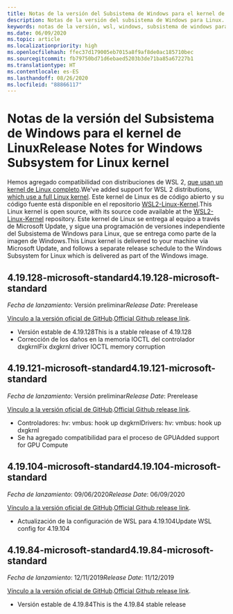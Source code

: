 ```yaml
---
title: Notas de la versión del Subsistema de Windows para el kernel de Linux
description: Notas de la versión del subsistema de Windows para Linux.  Se actualiza mensualmente.
keywords: notas de la versión, wsl, windows, subsistema de windows para linux, windowssubsystem, ubuntu, kernel
ms.date: 06/09/2020
ms.topic: article
ms.localizationpriority: high
ms.openlocfilehash: ffec37d179005eb7015a8f9af8de0ac185710bec
ms.sourcegitcommit: fb79750bd71d6ebaed5203b3de71ba85a67227b1
ms.translationtype: HT
ms.contentlocale: es-ES
ms.lasthandoff: 08/26/2020
ms.locfileid: "88866117"
---
```

# <a name="release-notes-for-windows-subsystem-for-linux-kernel"></a><span data-ttu-id="16216-105">Notas de la versión del Subsistema de Windows para el kernel de Linux</span><span class="sxs-lookup"><span data-stu-id="16216-105">Release Notes for Windows Subsystem for Linux kernel</span></span>

<span data-ttu-id="16216-106">Hemos agregado compatibilidad con distribuciones de WSL 2, [que usan un kernel de Linux completo](https://devblogs.microsoft.com/commandline/shipping-a-linux-kernel-with-windows/).</span><span class="sxs-lookup"><span data-stu-id="16216-106">We've added support for WSL 2 distributions, [which use a full Linux kernel](https://devblogs.microsoft.com/commandline/shipping-a-linux-kernel-with-windows/).</span></span> <span data-ttu-id="16216-107">Este kernel de Linux es de código abierto y su código fuente está disponible en el repositorio [WSL2-Linux-Kernel](https://github.com/microsoft/WSL2-Linux-Kernel).</span><span class="sxs-lookup"><span data-stu-id="16216-107">This Linux kernel is open source, with its source code available at the [WSL2-Linux-Kernel](https://github.com/microsoft/WSL2-Linux-Kernel) repository.</span></span> <span data-ttu-id="16216-108">Este kernel de Linux se entrega al equipo a través de Microsoft Update, y sigue una programación de versiones independiente del Subsistema de Windows para Linux, que se entrega como parte de la imagen de Windows.</span><span class="sxs-lookup"><span data-stu-id="16216-108">This Linux kernel is delivered to your machine via Microsoft Update, and follows a separate release schedule to the Windows Subsystem for Linux which is delivered as part of the Windows image.</span></span>

## <a name="419128-microsoft-standard"></a><span data-ttu-id="16216-109">4.19.128-microsoft-standard</span><span class="sxs-lookup"><span data-stu-id="16216-109">4.19.128-microsoft-standard</span></span>
<span data-ttu-id="16216-110">*Fecha de lanzamiento*: Versión preliminar</span><span class="sxs-lookup"><span data-stu-id="16216-110">*Release Date*: Prerelease</span></span>

<span data-ttu-id="16216-111">[Vínculo a la versión oficial de GitHub](https://github.com/microsoft/WSL2-Linux-Kernel/releases/tag/4.19.128-microsoft-standard).</span><span class="sxs-lookup"><span data-stu-id="16216-111">[Official Github release link](https://github.com/microsoft/WSL2-Linux-Kernel/releases/tag/4.19.128-microsoft-standard).</span></span>

* <span data-ttu-id="16216-112">Versión estable de 4.19.128</span><span class="sxs-lookup"><span data-stu-id="16216-112">This is a stable release of 4.19.128</span></span>
* <span data-ttu-id="16216-113">Corrección de los daños en la memoria IOCTL del controlador dxgkrnl</span><span class="sxs-lookup"><span data-stu-id="16216-113">Fix dxgkrnl driver IOCTL memory corruption</span></span>

## <a name="419121-microsoft-standard"></a><span data-ttu-id="16216-114">4.19.121-microsoft-standard</span><span class="sxs-lookup"><span data-stu-id="16216-114">4.19.121-microsoft-standard</span></span>
<span data-ttu-id="16216-115">*Fecha de lanzamiento*: Versión preliminar</span><span class="sxs-lookup"><span data-stu-id="16216-115">*Release Date*: Prerelease</span></span>

<span data-ttu-id="16216-116">[Vínculo a la versión oficial de GitHub](https://github.com/microsoft/WSL2-Linux-Kernel/releases/tag/4.19.121-microsoft-standard).</span><span class="sxs-lookup"><span data-stu-id="16216-116">[Official Github release link](https://github.com/microsoft/WSL2-Linux-Kernel/releases/tag/4.19.121-microsoft-standard).</span></span>

* <span data-ttu-id="16216-117">Controladores: hv: vmbus: hook up dxgkrnl</span><span class="sxs-lookup"><span data-stu-id="16216-117">Drivers: hv: vmbus: hook up dxgkrnl</span></span>
* <span data-ttu-id="16216-118">Se ha agregado compatibilidad para el proceso de GPU</span><span class="sxs-lookup"><span data-stu-id="16216-118">Added support for GPU Compute</span></span>

## <a name="419104-microsoft-standard"></a><span data-ttu-id="16216-119">4.19.104-microsoft-standard</span><span class="sxs-lookup"><span data-stu-id="16216-119">4.19.104-microsoft-standard</span></span>
<span data-ttu-id="16216-120">*Fecha de lanzamiento*: 09/06/2020</span><span class="sxs-lookup"><span data-stu-id="16216-120">*Release Date*: 06/09/2020</span></span> 

<span data-ttu-id="16216-121">[Vínculo a la versión oficial de GitHub](https://github.com/microsoft/WSL2-Linux-Kernel/releases/tag/4.19.104-microsoft-standard).</span><span class="sxs-lookup"><span data-stu-id="16216-121">[Official Github release link](https://github.com/microsoft/WSL2-Linux-Kernel/releases/tag/4.19.104-microsoft-standard).</span></span>

* <span data-ttu-id="16216-122">Actualización de la configuración de WSL para 4.19.104</span><span class="sxs-lookup"><span data-stu-id="16216-122">Update WSL config for 4.19.104</span></span>

## <a name="41984-microsoft-standard"></a><span data-ttu-id="16216-123">4.19.84-microsoft-standard</span><span class="sxs-lookup"><span data-stu-id="16216-123">4.19.84-microsoft-standard</span></span>
<span data-ttu-id="16216-124">*Fecha de lanzamiento*: 12/11/2019</span><span class="sxs-lookup"><span data-stu-id="16216-124">*Release Date*: 11/12/2019</span></span> 

<span data-ttu-id="16216-125">[Vínculo a la versión oficial de GitHub](https://github.com/microsoft/WSL2-Linux-Kernel/releases/tag/4.19.84-microsoft-standard).</span><span class="sxs-lookup"><span data-stu-id="16216-125">[Official Github release link](https://github.com/microsoft/WSL2-Linux-Kernel/releases/tag/4.19.84-microsoft-standard).</span></span>

* <span data-ttu-id="16216-126">Versión estable de 4.19.84</span><span class="sxs-lookup"><span data-stu-id="16216-126">This is the 4.19.84 stable release</span></span>

